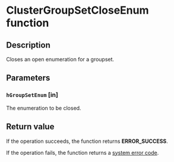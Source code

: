 # ClusterGroupSetCloseEnum function

## Description

Closes an open enumeration for a groupset.

## Parameters

### `hGroupSetEnum` [in]

The enumeration to be closed.

## Return value

If the operation succeeds, the function returns **ERROR_SUCCESS**.

If the operation fails, the function returns a
[system error code](https://learn.microsoft.com/windows/desktop/Debug/system-error-codes).